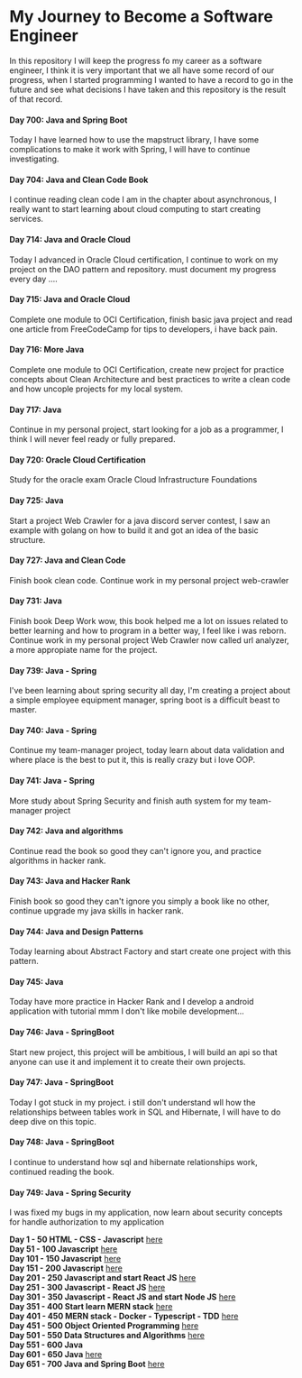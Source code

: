 # My Journey to Become a Software Engineer

In this repository I will keep the progress fo my career as a software engineer, I think
it is very important that we all have some record of our progress, when I started
programming I wanted to have a record to go in the future and see what decisions I have
taken and this repository is the result of that record.

#### Day 700: Java and Spring Boot

Today I have learned how to use the mapstruct library, I have some complications to make
it work with Spring, I will have to continue investigating.

#### Day 704: Java and Clean Code Book

I continue reading clean code I am in the chapter about asynchronous, I really want to
start learning about cloud computing to start creating services.

#### Day 714: Java and Oracle Cloud

Today I advanced in Oracle Cloud certification, I continue to work on my project on the
DAO pattern and repository. must document my progress every day ....

#### Day 715: Java and Oracle Cloud

Complete one module to OCI Certification, finish basic java project and read one article
from FreeCodeCamp for tips to developers, i have back pain.

#### Day 716: More Java

Complete one module to OCI Certification, create new project for practice concepts about
Clean Architecture and best practices to write a clean code and how uncople projects for
my local system.

#### Day 717: Java

Continue in my personal project, start looking for a job as a programmer, I think I will
never feel ready or fully prepared.

#### Day 720: Oracle Cloud Certification

Study for the oracle exam Oracle Cloud Infrastructure Foundations

#### Day 725: Java

Start a project Web Crawler for a java discord server contest, I saw an example with
golang on how to build it and got an idea of the basic structure.

#### Day 727: Java and Clean Code

Finish book clean code. Continue work in my personal project web-crawler

#### Day 731: Java

Finish book Deep Work wow, this book helped me a lot on issues related to better learning
and how to program in a better way, I feel like i was reborn. Continue work in my personal
project Web Crawler now called url analyzer, a more appropiate name for the project.

#### Day 739: Java - Spring

I've been learning about spring security all day, I'm creating a project about a simple
employee equipment manager, spring boot is a difficult beast to master.

#### Day 740: Java - Spring

Continue my team-manager project, today learn about data validation and where place is the
best to put it, this is really crazy but i love OOP.

#### Day 741: Java - Spring

More study about Spring Security and finish auth system for my team-manager project

#### Day 742: Java and algorithms

Continue read the book so good they can't ignore you, and practice algorithms in hacker
rank.

#### Day 743: Java and Hacker Rank

Finish book so good they can't ignore you simply a book like no other, continue upgrade my
java skills in hacker rank.

#### Day 744: Java and Design Patterns

Today learning about Abstract Factory and start create one project with this pattern.

#### Day 745: Java

Today have more practice in Hacker Rank and I develop a android application with tutorial
mmm I don't like mobile development...

#### Day 746: Java - SpringBoot
Start new project, this project will be ambitious, I will build an api so that anyone can use it and implement it to create their own projects.

#### Day 747: Java - SpringBoot
Today I got stuck in my project. i still don't understand wll how the relationships between tables work in SQL and Hibernate, I will have to do deep dive on this topic.

#### Day 748: Java - SpringBoot
I continue to understand how sql and hibernate relationships work, continued reading the book.

#### Day 749: Java - Spring Security
I was fixed my bugs in my application, now learn about security concepts for handle authorization to my application


**Day 1 - 50 HTML - CSS - Javascript**  [here](./day0-50.md)</br>
**Day 51 - 100 Javascript** [here](./day51-100.md)</br>
**Day 101 - 150 Javascript** [here](./day101-150.md)</br>
**Day 151 - 200 Javascript** [here](./day151-200.md)</br>
**Day 201 - 250 Javascript and start React JS** [here](day201-250.md)</br>
**Day 251 - 300 Javascript - React JS** [here](day251-300.md)</br>
**Day 301 - 350 Javascript - React JS and start Node JS** [here](day301-350.md)</br>
**Day 351 - 400 Start learn MERN stack** [here](day351-400.md)</br>
**Day 401 - 450 MERN stack - Docker - Typescript - TDD** [here](day401-450.md)</br>
**Day 451 - 500 Object Oriented Programming** [here](day451-500.md)</br>
**Day 501 - 550 Data Structures and Algorithms** [here](day501-550.md)</br>
**Day 551 - 600 Java**</br>
**Day 601 - 650 Java** [here](day601-650.md)</br>
**Day 651 - 700 Java and Spring Boot** [here](days651-700.md)</br>

